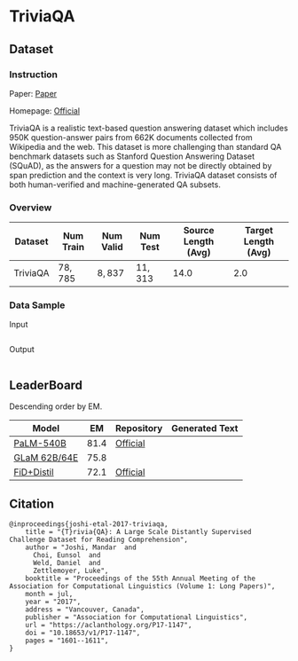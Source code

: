 # TriviaQA

## Dataset

### Instruction

Paper: [Paper](https://aclanthology.org/P17-1147.pdf)

Homepage: [Official](http://nlp.cs.washington.edu/triviaqa/)

TriviaQA is a realistic text-based question answering dataset which includes 950K question-answer pairs from 662K documents collected from Wikipedia and the web. This dataset is more challenging than standard QA benchmark datasets such as Stanford Question Answering Dataset (SQuAD), as the answers for a question may not be directly obtained by span prediction and the context is very long. TriviaQA dataset consists of both human-verified and machine-generated QA subsets.

### Overview

| Dataset  | Num Train | Num Valid | Num Test | Source Length (Avg) | Target Length (Avg) |
| -------- | --------- | --------- | -------- | ------------------- | ------------------- |
| TriviaQA | $78,785$  | $8,837$   | $11,313$ | $14.0$              | $2.0$               |

### Data Sample

Input

```

```

Output

```

```

## LeaderBoard

Descending order by EM.

| Model                                                  | EM     | Repository                                             | Generated Text |
| ------------------------------------------------------ | ------ | ------------------------------------------------------ | -------------- |
| [ PaLM-540B](https://arxiv.org/pdf/2204.02311v3.pdf)   | $81.4$ | [Official](https://github.com/lucidrains/PaLM-pytorch) |                |
| [GLaM 62B/64E](https://arxiv.org/pdf/2112.06905v2.pdf) | $75.8$ |                                                        |                |
| [ FiD+Distil](https://arxiv.org/pdf/2012.04584v2.pdf)  | $72.1$ | [Official](https://github.com/facebookresearch/FiD)    |                |

## Citation

```
@inproceedings{joshi-etal-2017-triviaqa,
    title = "{T}rivia{QA}: A Large Scale Distantly Supervised Challenge Dataset for Reading Comprehension",
    author = "Joshi, Mandar  and
      Choi, Eunsol  and
      Weld, Daniel  and
      Zettlemoyer, Luke",
    booktitle = "Proceedings of the 55th Annual Meeting of the Association for Computational Linguistics (Volume 1: Long Papers)",
    month = jul,
    year = "2017",
    address = "Vancouver, Canada",
    publisher = "Association for Computational Linguistics",
    url = "https://aclanthology.org/P17-1147",
    doi = "10.18653/v1/P17-1147",
    pages = "1601--1611",
}
```


